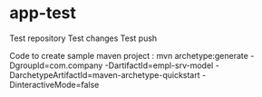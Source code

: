 # app-test
Test repository
Test changes
Test push

Code to create sample maven project : 
mvn archetype:generate -DgroupId=com.company -DartifactId=empl-srv-model -DarchetypeArtifactId=maven-archetype-quickstart -DinteractiveMode=false
